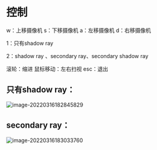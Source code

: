 # 控制

w：上移摄像机
s：下移摄像机
a：左移摄像机
d：右移摄像机

1：只有shadow ray

2：shadow ray 、secondary ray、secondary shadow ray

滚轮：缩进
鼠标移动：左右扫视
esc：退出



## 只有shadow ray：

![image-20220316182845829](C:\Users\Rocki\AppData\Roaming\Typora\typora-user-images\image-20220316182845829.png)

## secondary ray：

![image-20220316183033760](C:\Users\Rocki\AppData\Roaming\Typora\typora-user-images\image-20220316183033760.png)